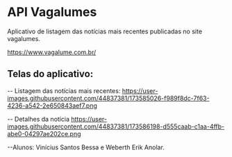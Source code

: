 # API Vagalumes
Aplicativo de listagem das notícias mais recentes publicadas no site vagalumes.

https://www.vagalume.com.br/

## Telas do aplicativo:

-- Listagem das notícias mais recentes:
https://user-images.githubusercontent.com/44837381/173585026-f989f8dc-7f63-4236-a542-2e650843aef7.png


-- Detalhes da notícia
https://user-images.githubusercontent.com/44837381/173586198-d555caab-c1aa-4ffb-abe0-04297ae202ce.png


--Alunos: Vinícius Santos Bessa e Weberth Erik Anolar. 
